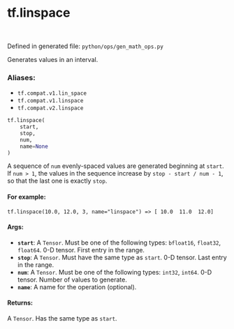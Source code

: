 <div itemscope itemtype="http://developers.google.com/ReferenceObject">
<meta itemprop="name" content="tf.linspace" />
<meta itemprop="path" content="Stable" />
</div>

# tf.linspace

<!-- Insert buttons -->

<table class="tfo-notebook-buttons tfo-api" align="left">
</table>

Defined in generated file: `python/ops/gen_math_ops.py`



<!-- Start diff -->
Generates values in an interval.

### Aliases:

* `tf.compat.v1.lin_space`
* `tf.compat.v1.linspace`
* `tf.compat.v2.linspace`


``` python
tf.linspace(
    start,
    stop,
    num,
    name=None
)
```



<!-- Placeholder for "Used in" -->

A sequence of `num` evenly-spaced values are generated beginning at `start`.
If `num > 1`, the values in the sequence increase by `stop - start / num - 1`,
so that the last one is exactly `stop`.

#### For example:



```
tf.linspace(10.0, 12.0, 3, name="linspace") => [ 10.0  11.0  12.0]
```

#### Args:


* <b>`start`</b>: A `Tensor`. Must be one of the following types: `bfloat16`, `float32`, `float64`.
  0-D tensor. First entry in the range.
* <b>`stop`</b>: A `Tensor`. Must have the same type as `start`.
  0-D tensor. Last entry in the range.
* <b>`num`</b>: A `Tensor`. Must be one of the following types: `int32`, `int64`.
  0-D tensor. Number of values to generate.
* <b>`name`</b>: A name for the operation (optional).


#### Returns:

A `Tensor`. Has the same type as `start`.
